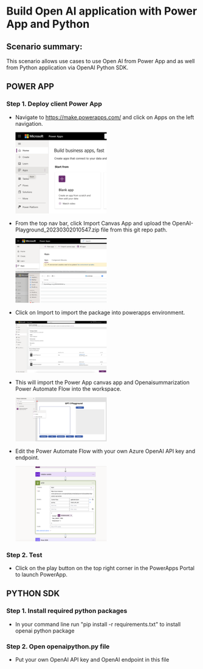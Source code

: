 # Build Open AI application with Power App and Python

## Scenario summary:
This scenario allows use cases to use Open AI from Power App and as well from Python application via OpenAI Python SDK. 

## POWER APP


### Step 1. Deploy client Power App

- Navigate to https://make.powerapps.com/ and click on Apps on the left navigation. 

  <img src="../../documents/media/powerapp.png" width=50% height=50%>


- From the top nav bar, click Import Canvas App and upload the OpenAI-Playground_20230302010547.zip file from this git repo path. 


  <img src="../../documents/media/importpowerapp.png" width=50% height=50%>


  <img src="../../documents/media/importpowerappzip.png" width=50% height=50%>


- Click on Import to import the package into powerapps environment. 


  <img src="../../documents/media/importpowerappandflow.png" width=50% height=50%>


- This will import the Power App canvas app and Openaisummarization Power Automate Flow into the workspace. 


  <img src="../../documents/media/openaisummarizationflow.png" width=50% height=50%>


- Edit the Power Automate Flow with your own Azure OpenAI API key and endpoint.


  <img src="../../documents/media/flowchangeapikey.png" width=50% height=50%>


### Step 2. Test

- Click on the play button on the top right corner in the PowerApps Portal to launch PowerApp. 


## PYTHON SDK

### Step 1. Install required python packages

- In your command line run "pip install -r requirements.txt" to install openai python package 


### Step 2. Open openaipython.py file

- Put your own OpenAI API key and OpenAI endpoint in this file